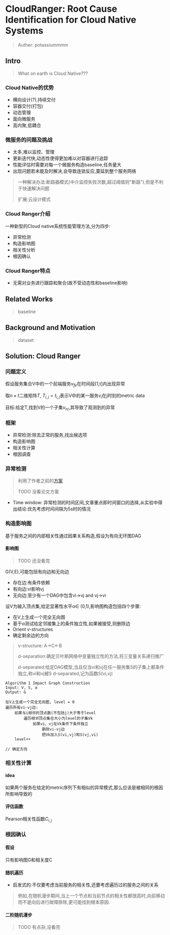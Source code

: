 # CloudRanger: Root Cause Identification for Cloud Native Systems
> Auther: potassiummmm
## Intro
> What on earth is Cloud Native???
### Cloud Native的优势
- 横向设计(?),持续交付
- 容器交付(打包)
- 动态管理
- 面向微服务
- 高内聚,低耦合
 
### 微服务的问题及挑战
- 太多,难以监控、管理
- 更新迭代快,动态性使得更加难以对容器进行追踪
- 性能评估时需要对每一个微服务构造baseline,任务量大
- 出现问题若未能及时解决,会导致连锁反应,蔓延到整个服务网络
> 一种解决办法:断路器模式(中介监控失败次数,超过阈值则"断路"),但是不利于快速解决问题
> 
> 扩展:云设计模式

### Cloud Ranger介绍
一种新型的Cloud native系统性能管理方法,分为四步:
- 异常检测
- 构造影响图
- 相关性分析
- 根因确认

### Cloud Ranger特点
- 无需对业务进行跟踪和聚合(故不受动态性和baseline影响)

## Related Works
> baseline
## Background and Motivation
> dataset
## Solution: Cloud Ranger
### 问题定义
假设服务集合V中的一个前端服务$v_{fe}$在时间段[1,t]内出现异常

取$n×t$二维矩阵$T$,  $T_{i,j}=t_{i,j}$表示V中的某一服务$v_i$在j时刻的metric data

目标:给定T,找到V的一个子集$v_{rc}$,其导致了观测到的异常
### 框架
- 异常检测:除去正常的服务,找出候选项
- 构造影响图
- 相关性计算
- 根因调查

### 异常检测
> 利用了作者之前的[方案](https://ieeexplore.ieee.org/stamp/stamp.jsp?arnumber=8034965)
>
> TODO 没看论文方案
- Time window: 异常检测的时间区间,文章重点即时间窗口的选择,从实验中得出结论:优先考虑时间间隔为5s时的情况

### 构造影响图
基于服务之间的内部相关性通过因果关系构造,假设为有向无环图DAG

#### 影响图
> TODO 还没看完

G(V,E),可能包括有向边和无向边
- 存在边:有条件依赖
- 有向边:vi影响vj
- 无向边:至少有一个DAG中包含vi->vj and vj->vi

设V为输入顶点集,给定显著性水平α∈ (0,1),影响图构造包括四个步骤:
- 在V上生成一个完全无向图
- 基于α测试给定邻接集上的条件独立性,如果被接受,则删除边
- Orient v-structures
- 确定剩余边的方向
> v-structure: A->C<-B
>
> d-separation:确定贝叶斯网络中变量独立性的方法,将三变量关系递归推广
>
> d-separated:给定DAG模型,当且仅当vi和vj在任一服务集S的子集上都条件独立,称vi和vj被S d-separated,记为函数S(vi,vj)

```
Algorithm 1 Impact Graph Construction
Input: V, S, α
Output: G

在V上生成一个完全无向图, level = 0
遍历所有vi-vj边:
	如果与i相邻的顶点数(不包括j)大于等于level
		遍历相邻顶点集合大小为level的子集Vk
			如果vi、vj在Vk条件下条件独立
				删除vi-vj边
				把Vk加入S(vi,vj)和S(vj,vi)
	level++

// 确定方向
```

### 相关性计算
#### idea
如果两个服务在给定的metric序列下有相似的异常模式,那么应该是被相同的根因所影响导致的
#### 评估函数
Pearson相关性函数$C_{i,j}$
### 根因确认
#### 假设
只有影响图G和相关度C
#### 随机遍历
- 启发式的:不仅要考虑当前服务的相关性,还要考虑遍历过的服务之间的关系
> 例如,在随机漫步期间,当上一个节点和当前节点的相关性都很高时,向前移动而不是向后进行故障排除,更可能找到根本原因.

#### 二阶随机漫步
> TODO 有点杂,没看完
